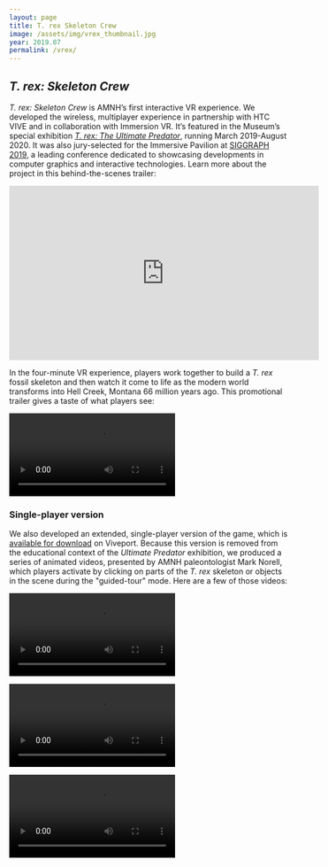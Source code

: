 ```yaml
---
layout: page
title: T. rex Skeleton Crew
image: /assets/img/vrex_thumbnail.jpg
year: 2019.07
permalink: /vrex/
---
```


## <i>T. rex: Skeleton Crew</i>

<i>T. rex: Skeleton Crew </i>is AMNH’s first interactive VR experience. We developed the wireless, multiplayer experience in partnership with HTC VIVE and in collaboration with Immersion VR. It’s featured in the Museum’s special exhibition <a href="https://www.amnh.org/exhibitions/t-rex-the-ultimate-predator" target="_blank"><i>T. rex: The Ultimate Predator</i></a>, running March 2019-August 2020. It was also jury-selected for the Immersive Pavilion at <a href="https://s2019.siggraph.org/session/?sess=sess287" target="_blank">SIGGRAPH 2019</a>, a leading conference dedicated to showcasing developments in computer graphics and interactive technologies. 
Learn more about the project in this behind-the-scenes trailer:

<iframe width="560" height="315" src="https://www.youtube.com/embed/cxaibw-ei7M" frameborder="0" allow="accelerometer; autoplay; encrypted-media; gyroscope; picture-in-picture" allowfullscreen></iframe>

In the four-minute VR experience, players work together to build a <i>T. rex</i> fossil skeleton and then watch it come to life as the modern world transforms into Hell Creek, Montana 66 million years ago. This promotional trailer gives a taste of what players see:

<video src="/assets/video/T.Rex_Trailer.mp4" loop controls></video>


### Single-player version
We also developed an extended, single-player version of the game, which is <a href="https://www.viveport.com/apps/38908318-8887-4ca8-aec5-af10fec00d0e/American_Museum_of_Natural_History's_T._rex:_Skeleton_Crew/" target="_blank">available for download</a> on Viveport. Because this version is removed from the educational context of the <i>Ultimate Predator</i> exhibition, we produced a series of animated videos, presented by AMNH paleontologist Mark Norell, which players activate by clicking on parts of the <i>T. rex</i> skeleton or objects in the scene during the "guided-tour" mode. Here are a few of those videos:


<video src="/assets/video/trex-senseofsmell.mp4" loop controls></video>

<video src="/assets/video/trex-musclemass.mp4" loop controls></video>

<video src="/assets/video/trex-feathers.mp4" loop controls></video>
